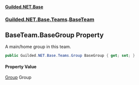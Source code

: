 #### [Guilded.NET.Base](Guilded_NET_Base.md 'Guilded.NET.Base')
### [Guilded.NET.Base.Teams](Guilded_NET_Base.md#Guilded_NET_Base_Teams 'Guilded.NET.Base.Teams').[BaseTeam](BaseTeam.md 'Guilded.NET.Base.Teams.BaseTeam')
## BaseTeam.BaseGroup Property
A main/home group in this team.  
```csharp
public Guilded.NET.Base.Teams.Group BaseGroup { get; set; }
```
#### Property Value
[Group](Group.md 'Guilded.NET.Base.Teams.Group')
Group
